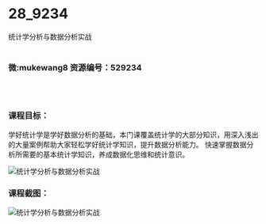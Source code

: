 # 28_9234
统计学分析与数据分析实战
<br/></br>
<h3>微:mukewang8 资源编号：529234</h3>
<br/></br>
<h3>课程目标：</h3>
<p>学好统计学是学好<a title="查看与 数据分析 相关的文章" target="_blank">数据分析</a>的基础，本门课覆盖统计学的大部分知识，用深入浅出的大量案例帮助大家轻松学好统计学知识，提升数据分析能力。 快速掌握数据分析所需要的基本统计学知识，养成数据化思维和统计意识。</p>
<p><img src="https://www.ko996.com/wp-content/uploads/img/2019/12/356-27-300x214.jpg" alt="统计学分析与数据分析实战"></p>
<h3>课程截图：</h3>
<p><img src="https://www.ko996.com/wp-content/uploads/img/2019/12/11111-29.jpg" alt="统计学分析与数据分析实战"></p>
<p>&nbsp;</p>
